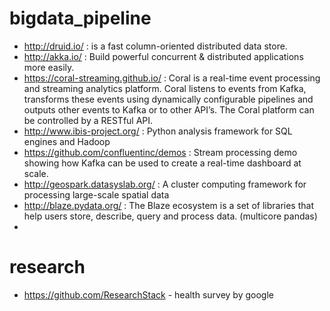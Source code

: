 # bigdata_pipeline
- http://druid.io/ :  is a fast column-oriented distributed data store.
- http://akka.io/ : Build powerful concurrent & distributed applications more easily.
- https://coral-streaming.github.io/ : Coral is a real-time event processing and streaming analytics platform. Coral listens to events from Kafka, transforms these events using dynamically configurable pipelines and outputs other events to Kafka or to other API’s. The Coral platform can be controlled by a RESTful API.
- http://www.ibis-project.org/ : Python analysis framework for SQL engines and Hadoop
- https://github.com/confluentinc/demos : Stream processing demo showing how Kafka can be used to create a real-time dashboard at scale.
- http://geospark.datasyslab.org/ : A cluster computing framework for processing large-scale spatial data
- http://blaze.pydata.org/ : The Blaze ecosystem is a set of libraries that help users store, describe, query and process data.  (multicore pandas)
- 
# research
- https://github.com/ResearchStack - health survey by google
